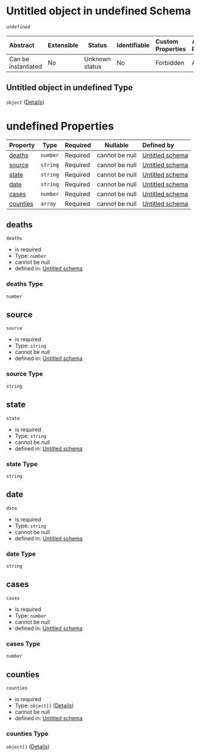 # Untitled object in undefined Schema

```txt
undefined
```




| Abstract            | Extensible | Status         | Identifiable | Custom Properties | Additional Properties | Access Restrictions | Defined In                                                                               |
| :------------------ | ---------- | -------------- | ------------ | :---------------- | --------------------- | ------------------- | ---------------------------------------------------------------------------------------- |
| Can be instantiated | No         | Unknown status | No           | Forbidden         | Allowed               | none                | [case_summary.schema.json](../../../out/case_summary.schema.json "open original schema") |

## Untitled object in undefined Type

`object` ([Details](case_summary.md))

# undefined Properties

| Property              | Type     | Required | Nullable       | Defined by                                                                              |
| :-------------------- | -------- | -------- | -------------- | :-------------------------------------------------------------------------------------- |
| [deaths](#deaths)     | `number` | Required | cannot be null | [Untitled schema](case_summary-properties-deaths.md "undefined#/properties/deaths")     |
| [source](#source)     | `string` | Required | cannot be null | [Untitled schema](case_summary-properties-source.md "undefined#/properties/source")     |
| [state](#state)       | `string` | Required | cannot be null | [Untitled schema](case_summary-properties-state.md "undefined#/properties/state")       |
| [date](#date)         | `string` | Required | cannot be null | [Untitled schema](case_summary-properties-date.md "undefined#/properties/date")         |
| [cases](#cases)       | `number` | Required | cannot be null | [Untitled schema](case_summary-properties-cases.md "undefined#/properties/cases")       |
| [counties](#counties) | `array`  | Required | cannot be null | [Untitled schema](case_summary-properties-counties.md "undefined#/properties/counties") |

## deaths




`deaths`

-   is required
-   Type: `number`
-   cannot be null
-   defined in: [Untitled schema](case_summary-properties-deaths.md "undefined#/properties/deaths")

### deaths Type

`number`

## source




`source`

-   is required
-   Type: `string`
-   cannot be null
-   defined in: [Untitled schema](case_summary-properties-source.md "undefined#/properties/source")

### source Type

`string`

## state




`state`

-   is required
-   Type: `string`
-   cannot be null
-   defined in: [Untitled schema](case_summary-properties-state.md "undefined#/properties/state")

### state Type

`string`

## date




`date`

-   is required
-   Type: `string`
-   cannot be null
-   defined in: [Untitled schema](case_summary-properties-date.md "undefined#/properties/date")

### date Type

`string`

## cases




`cases`

-   is required
-   Type: `number`
-   cannot be null
-   defined in: [Untitled schema](case_summary-properties-cases.md "undefined#/properties/cases")

### cases Type

`number`

## counties




`counties`

-   is required
-   Type: `object[]` ([Details](case_summary-properties-counties-items.md))
-   cannot be null
-   defined in: [Untitled schema](case_summary-properties-counties.md "undefined#/properties/counties")

### counties Type

`object[]` ([Details](case_summary-properties-counties-items.md))
